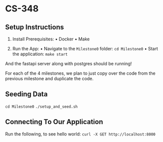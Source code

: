 # CS-348

## Setup Instructions
1.	Install Prerequisites:
	•	Docker
	•	Make

2.	Run the App:
	•	Navigate to the `Milestone0` folder:
        `cd Milestone0`
    •	Start the application:
        `make start`
    
And the fastapi server along with postgres should be running!

For each of the 4 milestones, we plan to just copy over the code from the previous milestone and duplicate the code.


## Seeding Data

`cd Milestone0`
`./setup_and_seed.sh`

## Connecting To Our Application

Run the following, to see hello world:
`curl -X GET http://localhost:8000`